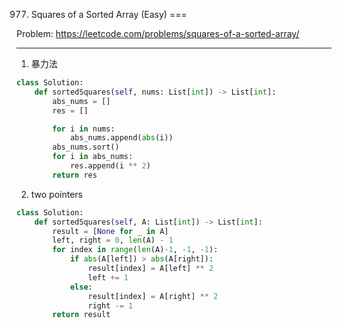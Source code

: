 977. Squares of a Sorted Array (Easy)
===

Problem: https://leetcode.com/problems/squares-of-a-sorted-array/

---

1. 暴力法
```python
class Solution:
    def sortedSquares(self, nums: List[int]) -> List[int]:
        abs_nums = []
        res = []

        for i in nums:
            abs_nums.append(abs(i))
        abs_nums.sort()
        for i in abs_nums:
            res.append(i ** 2)
        return res
```

2. two pointers
```python
class Solution:
    def sortedSquares(self, A: List[int]) -> List[int]:
        result = [None for _ in A]
        left, right = 0, len(A) - 1
        for index in range(len(A)-1, -1, -1):
            if abs(A[left]) > abs(A[right]):
                result[index] = A[left] ** 2
                left += 1
            else:
                result[index] = A[right] ** 2
                right -= 1
        return result
```
